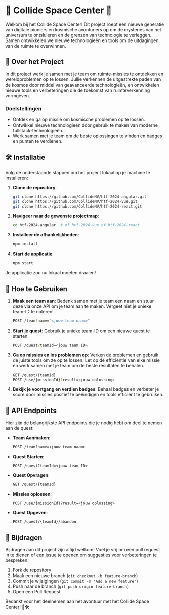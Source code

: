 
# 🌌 Collide Space Center 🌌

Welkom bij het Collide Space Center! Dit project roept een nieuwe generatie van digitale pioniers en kosmische avonturiers op om de mysteries van het universum te ontsluieren en de grenzen van technologie te verleggen. Samen ontwikkelen we nieuwe technologieën en tools om de uitdagingen van de ruimte te overwinnen.

## 🌠 Over het Project

In dit project werk je samen met je team om ruimte-missies te ontdekken en wereldproblemen op te lossen. Jullie verkennen de uitgestrekte paden van de kosmos door middel van geavanceerde technologieën, en ontwikkelen nieuwe tools en verbeteringen die de toekomst van ruimteverkenning vormgeven.

### Doelstellingen

- Ontdek en ga op missie om kosmische problemen op te lossen.
- Ontwikkel nieuwe technologieën door gebruik te maken van moderne fullstack-technologieën.
- Werk samen met je team om de beste oplossingen te vinden en badges en punten te verdienen.

## 🛠️ Installatie

Volg de onderstaande stappen om het project lokaal op je machine te installeren:

1. **Clone de repository**:

    ```bash
    git clone https://github.com/CollideNV/htf-2024-angular.git
    git clone https://github.com/CollideNV/htf-2024-vue.git
    git clone https://github.com/CollideNV/htf-2024-react.git
    ```

2. **Navigeer naar de gewenste projectmap**:

    ```bash
    cd htf-2024-angular  # of htf-2024-vue of htf-2024-react
    ```

3. **Installeer de afhankelijkheden**:

    ```bash
    npm install
    ```

4. **Start de applicatie**:

    ```bash
    npm start
    ```

Je applicatie zou nu lokaal moeten draaien!

## 🚀 Hoe te Gebruiken

1. **Maak een team aan**: Bedenk samen met je team een naam en stuur deze via onze API om je team aan te maken. Vergeet niet je unieke team-ID te noteren!

    ```bash
    POST /team?name="<jouw team naam>"
    ```

2. **Start je quest**: Gebruik je unieke team-ID om een nieuwe quest te starten.

    ```bash
    POST /quest?teamId=<jouw team ID>
    ```

3. **Ga op missies en los problemen op**: Verken de problemen en gebruik de juiste tools om ze op te lossen. Let op de efficiëntie van elke missie en werk samen met je team om de beste resultaten te behalen.

    ```bash
    GET /quest/{teamId}
    POST /use/{missionId}?result=<jouw oplossing>
    ```

4. **Bekijk je voortgang en verdien badges**: Behaal badges en verbeter je score door missies positief te beëindigen en tools efficiënt te gebruiken.

## 🌌 API Endpoints

Hier zijn de belangrijkste API endpoints die je nodig hebt om deel te nemen aan de quest:

- **Team Aanmaken**:
  
  ```http
  POST /team?name=<jouw team naam>
  ```

- **Quest Starten**:

  ```http
  POST /quest?teamId=<jouw team ID>
  ```

- **Quest Opvragen**:

  ```http
  GET /quest/{teamId}
  ```

- **Missies oplossen**:

  ```http
  POST /use/{missionId}?result=<jouw oplossing>
  ```

- **Quest Opgeven**:

  ```http
  POST /quest/{teamId}/abandon
  ```

## 🤝 Bijdragen

Bijdragen aan dit project zijn altijd welkom! Voel je vrij om een pull request in te dienen of een issue te openen om suggesties voor verbeteringen te bespreken.

1. Fork de repository
2. Maak een nieuwe branch (`git checkout -b feature-branch`)
3. Commit je wijzigingen (`git commit -m 'Add a new feature'`)
4. Push naar de branch (`git push origin feature-branch`)
5. Open een Pull Request

Bedankt voor het deelnemen aan het avontuur met het Collide Space Center! 🌠🛠️
